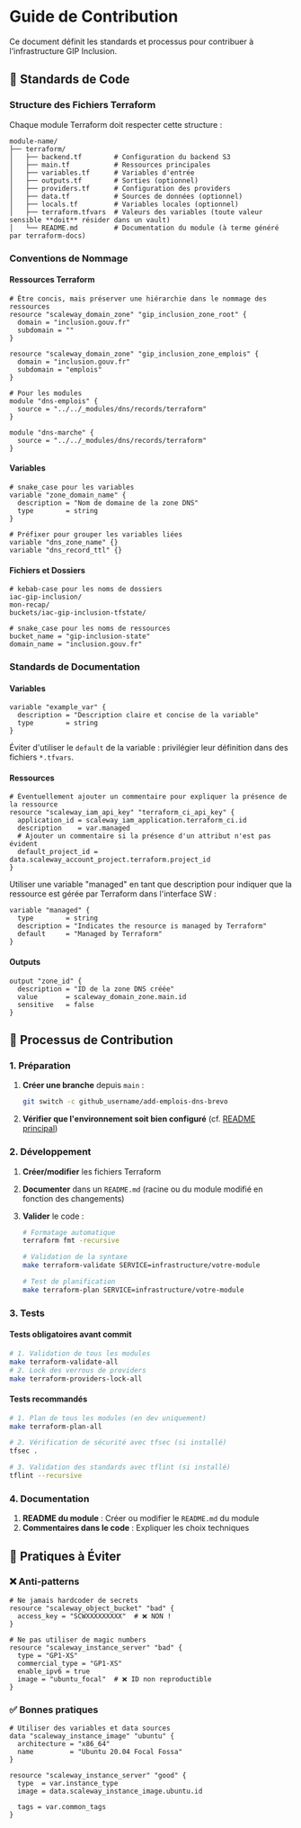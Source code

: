 # Guide de Contribution

Ce document définit les standards et processus pour contribuer à l'infrastructure GIP Inclusion.

## 🎯 Standards de Code

### Structure des Fichiers Terraform

Chaque module Terraform doit respecter cette structure :

```
module-name/
├── terraform/
│   ├── backend.tf        # Configuration du backend S3
│   ├── main.tf           # Ressources principales
│   ├── variables.tf      # Variables d'entrée
│   ├── outputs.tf        # Sorties (optionnel)
│   ├── providers.tf      # Configuration des providers
│   ├── data.tf           # Sources de données (optionnel)
│   ├── locals.tf         # Variables locales (optionnel)
│   ├── terraform.tfvars  # Valeurs des variables (toute valeur sensible **doit** résider dans un vault)
│   └── README.md         # Documentation du module (à terme généré par terraform-docs)
```

### Conventions de Nommage

#### Ressources Terraform

```hcl
# Être concis, mais préserver une hiérarchie dans le nommage des ressources
resource "scaleway_domain_zone" "gip_inclusion_zone_root" {
  domain = "inclusion.gouv.fr"
  subdomain = ""
}

resource "scaleway_domain_zone" "gip_inclusion_zone_emplois" {
  domain = "inclusion.gouv.fr"
  subdomain = "emplois"
}

# Pour les modules
module "dns-emplois" {
  source = "../../_modules/dns/records/terraform"
}

module "dns-marche" {
  source = "../../_modules/dns/records/terraform"
}
```

#### Variables

```hcl
# snake_case pour les variables
variable "zone_domain_name" {
  description = "Nom de domaine de la zone DNS"
  type        = string
}

# Préfixer pour grouper les variables liées
variable "dns_zone_name" {}
variable "dns_record_ttl" {}
```

#### Fichiers et Dossiers
```
# kebab-case pour les noms de dossiers
iac-gip-inclusion/
mon-recap/
buckets/iac-gip-inclusion-tfstate/

# snake_case pour les noms de ressources
bucket_name = "gip-inclusion-state"
domain_name = "inclusion.gouv.fr"
```

### Standards de Documentation

#### Variables

```hcl
variable "example_var" {
  description = "Description claire et concise de la variable"
  type        = string
}
```

Éviter d'utiliser le `default` de la variable : privilégier leur définition dans des fichiers `*.tfvars`.

#### Ressources

```hcl
# Éventuellement ajouter un commentaire pour expliquer la présence de la ressource
resource "scaleway_iam_api_key" "terraform_ci_api_key" {
  application_id = scaleway_iam_application.terraform_ci.id
  description    = var.managed
  # Ajouter un commentaire si la présence d'un attribut n'est pas évident
  default_project_id = data.scaleway_account_project.terraform.project_id
}
```

Utiliser une variable "managed" en tant que description pour indiquer que la ressource est gérée par Terraform dans l'interface SW :

```
variable "managed" {
  type        = string
  description = "Indicates the resource is managed by Terraform"
  default     = "Managed by Terraform"
}
```

#### Outputs

```hcl
output "zone_id" {
  description = "ID de la zone DNS créée"
  value       = scaleway_domain_zone.main.id
  sensitive   = false
}
```

## 🔄 Processus de Contribution

### 1. Préparation

1. **Créer une branche** depuis `main` :
   ```bash
   git switch -c github_username/add-emplois-dns-brevo
   ```

2. **Vérifier que l'environnement soit bien configuré** (cf. [README principal](infrastructure/README.md))

### 2. Développement

1. **Créer/modifier** les fichiers Terraform
2. **Documenter** dans un `README.md` (racine ou du module modifié en fonction des changements)
3. **Valider** le code :

   ```bash
   # Formatage automatique
   terraform fmt -recursive
   
   # Validation de la syntaxe
   make terraform-validate SERVICE=infrastructure/votre-module
   
   # Test de planification
   make terraform-plan SERVICE=infrastructure/votre-module
   ```

### 3. Tests

#### Tests obligatoires avant commit

```bash
# 1. Validation de tous les modules
make terraform-validate-all
# 2. Lock des verrous de providers
make terraform-providers-lock-all
```

#### Tests recommandés

```bash
# 1. Plan de tous les modules (en dev uniquement)
make terraform-plan-all

# 2. Vérification de sécurité avec tfsec (si installé)
tfsec .

# 3. Validation des standards avec tflint (si installé)
tflint --recursive
```

### 4. Documentation

1. **README du module** : Créer ou modifier le `README.md` du module
2. **Commentaires dans le code** : Expliquer les choix techniques


## 🚫 Pratiques à Éviter

### ❌ Anti-patterns

```hcl
# Ne jamais hardcoder de secrets
resource "scaleway_object_bucket" "bad" {
  access_key = "SCWXXXXXXXXX"  # ❌ NON !
}

# Ne pas utiliser de magic numbers
resource "scaleway_instance_server" "bad" {
  type = "GP1-XS"
  commercial_type = "GP1-XS"
  enable_ipv6 = true
  image = "ubuntu_focal"  # ❌ ID non reproductible
}
```

### ✅ Bonnes pratiques

```hcl
# Utiliser des variables et data sources
data "scaleway_instance_image" "ubuntu" {
  architecture = "x86_64"
  name         = "Ubuntu 20.04 Focal Fossa"
}

resource "scaleway_instance_server" "good" {
  type  = var.instance_type
  image = data.scaleway_instance_image.ubuntu.id
  
  tags = var.common_tags
}
```
